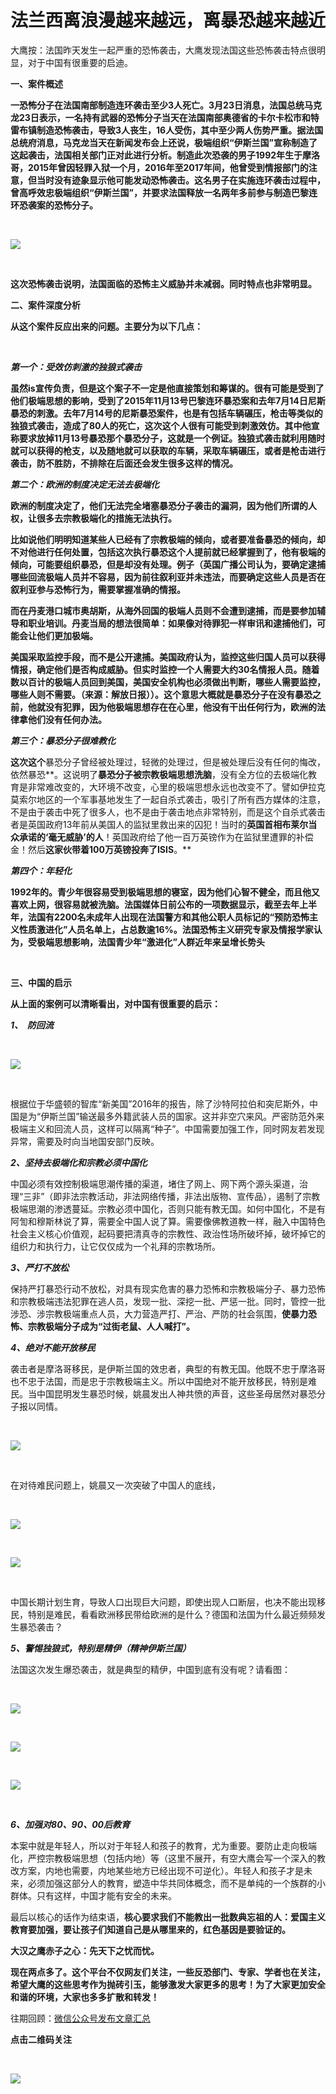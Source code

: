 # 法兰西离浪漫越来越远，离暴恐越来越近

大鹰按：法国昨天发生一起严重的恐怖袭击，大鹰发现法国这些恐怖袭击特点很明显，对于中国有很重要的启迪。  

**一、案件概述**

**一恐怖分子在法国南部制造连环袭击至少3人死亡。3月23日消息，法国总统马克龙23日表示，一名持有武器的恐怖分子当天在法国南部奥德省的卡尔卡松市和特雷布镇制造恐怖袭击，导致3人丧生，16人受伤，其中至少两人伤势严重。据法国总统府消息，马克龙当天在新闻发布会上还说，极端组织“伊斯兰国”宣称制造了这起袭击，法国相关部门正对此进行分析。制造此次恐袭的男子1992年生于摩洛哥，2015年曾因轻罪入狱一个月，2016年至2017年间，他曾受到情报部门的注意，但当时没有迹象显示他可能发动恐怖袭击。这名男子在实施连环袭击过程中，曾高呼效忠极端组织“伊斯兰国”，并要求法国释放一名两年多前参与制造巴黎连环恐袭案的恐怖分子。**

​

![](https://r.sinaimg.cn/large/article/7f200e7f13e51094f766da5fb3d5f405)

​

**这次恐怖袭击说明，法国面临的恐怖主义威胁并未减弱。同时特点也非常明显。**



**二、案件深度分析**

**从这个案件反应出来的问题。主要分为以下几点：**

**​**

**_**第一个：受效仿刺激的独狼式袭击**_**

**虽然is宣传负责，但是这个案子不一定是他直接策划和筹谋的。很有可能是受到了他们极端思想的影响，受到了2015年11月13号巴黎连环暴恐案和去年7月14日尼斯暴恐的刺激。去年7月14号的尼斯暴恐案件，也是有包括车辆碾压，枪击等类似的独狼式袭击，造成了80人的死亡，这次这个人很有可能受到刺激效仿。其中他宣称要求放掉11月13号暴恐那个暴恐分子，这就是一个例证。独狼式袭击就利用随时就可以获得的枪支，以及随地就可以获取的车辆，采取车辆碾压，或者是枪击进行袭击，防不胜防，不排除在后面还会发生很多这样的情况。**

****_第二个：欧洲的制度决定无法去极端化_****

****欧洲的制度决定了，他们无法完全堵塞暴恐分子袭击的漏洞，因为他们所谓的人权，让很多去宗教极端化的措施无法执行**。**

**比如说他们明明知道某些人已经有了宗教极端的倾向，或者要准备暴恐的倾向，却不对他进行任何处置，包括这次执行暴恐这个人提前就已经掌握到了，他有极端的倾向，可能要组织暴恐，但是却没有处理。例子（英国广播公司认为，要确定逮捕哪些回流极端人员并不容易，因为前往叙利亚并未违法，而要确定这些人员是否在叙利亚参与恐怖行为，需要掌握准确的情报。**

**而在丹麦港口城市奥胡斯，从海外回国的极端人员则不会遭到逮捕，而是要参加辅导和职业培训。丹麦当局的想法很简单：如果像对待罪犯一样审讯和逮捕他们，可能会让他们更加极端。**

**美国采取监控手段，而不是公开逮捕。美国政府认为，监控这些归国人员可以获得情报，确定他们是否构成威胁。但实时监控一个人需要大约30名情报人员。随着数以百计的极端人员回到美国，美国安全机构也必须做出判断，哪些人需要监控，哪些人则不需要。（来源：解放日报））。这个意思大概就是暴恐分子在没有暴恐之前，他就没有犯罪，因为他极端思想存在在心里，他没有干出任何行为，欧洲的法律拿他们没有任何办法。**

****_第三个：暴恐分子很难教化_****

**这次这个**暴恐分子曾经被处理过，轻微的处理过，但是被处理后没有任何的悔改，依然暴恐**。这说明了**暴恐分子被宗教极端思想洗脑**，没有全方位的去极端化教育是非常难改变的，大环境不改变，心里的极端思想永远也改变不了。譬如伊拉克莫索尔地区的一个军事基地发生了一起自杀式袭击，吸引了所有西方媒体的注意，不是由于袭击中死了很多人，也不是由于袭击地点非常特别，而是这个自杀式袭击者是英国政府13年前从美国人的监狱里救出来的囚犯！当时的**英国首相布莱尔当众承诺的‘毫无威胁’的人**！英国政府给了他一百万英镑作为在监狱里遭罪的补偿金！然后**这家伙带着100万英镑投奔了ISIS**。**

****_第四个：年轻化_****

**1992年的。青少年很容易受到极端思想的寝室，因为他们心智不健全，而且他又喜欢上网，很容易就被洗脑。法国媒体日前公布的一项数据显示，截至去年上半年，法国有2200名未成年人出现在法国警方和其他公职人员标记的“预防恐怖主义性质激进化”人员名单上，占总数逾16%。法国恐怖主义研究专家及情报学家认为，受极端思想影响，法国青少年“激进化”人群近年来呈增长势头**

**​**

****三、中国的启示****

****从上面的案例可以清晰看出，对中国有很重要的启示：****

******_1、  防回流_******

​

![](https://r.sinaimg.cn/large/article/657a17ad1df8c53397c45bffc9b18fe5)

​



根据位于华盛顿的智库“新美国”2016年的报告，除了沙特阿拉伯和突尼斯外，中国是为“伊斯兰国”输送最多外籍武装人员的国家。这并非空穴来风。严密防范外来极端主义和回流人员，这样可以隔离“种子”。中国需要加强工作，同时网友若发现异常，需要及时向当地国安部门反映。

**_2、坚持去极端化和宗教必须中国化_**

中国必须有效控制极端思潮传播的渠道，堵住了网上、网下两个源头渠道，治理“三非”（即非法宗教活动，非法网络传播，非法出版物、宣传品），遏制了宗教极端思潮的渗透蔓延。宗教必须中国化，否则只能有教无国。如何中国化，不是有阿訇和穆斯林说了算，需要全中国人说了算。需要像佛教道教一样，融入中国特色社会主义核心价值观，起码要把清真寺的宗教性、政治性场所破坏掉，破坏掉它的组织力和执行力，让它仅仅成为一个礼拜的宗教场所。

_**3、严打不放松**_

保持严打暴恐行动不放松，对具有现实危害的暴力恐怖和宗教极端分子、暴力恐怖和宗教极端违法犯罪在逃人员，发现一批、深挖一批、严惩一批。同时，管控一批涉恐、涉宗教极端重点人员，大力营造严打、严治、严防的社会氛围，**使暴力恐怖、宗教极端分子成为“过街老鼠、人人喊打”。**

**_4、绝对不能开放移民_**

袭击者是摩洛哥移民，是伊斯兰国的效忠者，典型的有教无国。他既不忠于摩洛哥也不忠于法国，而是忠于宗教极端主义。所以中国绝对不能开放移民，特别是难民。当中国昆明发生暴恐时候，姚晨发出人神共愤的声音，这些圣母居然对暴恐分子报以同情。

​

![](https://r.sinaimg.cn/large/article/6c91fa9b4a344dbb231964fe2d917452)

​

在对待难民问题上，姚晨又一次突破了中国人的底线，

​

![](https://r.sinaimg.cn/large/article/8d609c78c392f9959c30c64e36a9fe7f)

​

![](https://r.sinaimg.cn/large/article/2a232c5f35605305e28ae0bc5e94f2d3)

​

中国长期计划生育，导致人口出现巨大问题，即使出现人口断层，也决不能出现移民，特别是难民，看看欧洲移民带给欧洲的是什么？德国和法国为什么最近频频发生暴恐袭击？

**_5、警惕独狼式，特别是精伊（精神伊斯兰国）_**

法国这次发生爆恐袭击，就是典型的精伊，中国到底有没有呢？请看图：

​

![](https://r.sinaimg.cn/large/article/4f93b34dd0a8d5ab14ae7f48807a7cab)

​

![](https://r.sinaimg.cn/large/article/bf4acae1a5930b029b420b5e4e08bf81)

​

![](https://r.sinaimg.cn/large/article/65dd55fddf7a8794af4283784068f74d)

​

**_6、加强对80、90、00后教育_** 

本案中就是年轻人，所以对于年轻人和孩子的教育，尤为重要。要防止走向极端化，严控宗教极端思想（包括内地）等（这里不展开，有空大鹰会写一个深入的教改方案，内地也需要，内地某些地方已经出现不可逆化）。年轻人和孩子才是未来，必须加强这部分人的教育，塑造中华共同体概念，而不是单纯的一个族群的小群体。只有这样，中国才能有安全的未来。

最后以核心的话作为结束语，**核心要求我们不能教出一批数典忘祖的人：爱国主义教育要加强，要让孩子们知道自己是从哪里来的，红色基因是要验证的。**



**大汉之鹰赤子之心：先天下之忧而忧。**

**现在两点多了。这个平台不仅网友们关注，一些反恐部门、专家、学者也在关注，希望大鹰的这些思考作为抛砖引玉，能够激发大家更多的思考！为了大家更加安全和谐的环境，大家也多多扩散和转发！**

往期回顾：[微信公众号发布文章汇总](http://mp.weixin.qq.com/s?__biz=MzUzNTQzNzA4Nw==&mid=2247485068&idx=1&sn=0c015415fdedb7c1415e5e0213e04e3d&chksm=fa84ccfccdf345ea03b4ddc6e16cb1d3809a34f55988b7da990e909270fae64a5103e05043d8&scene=21#wechat_redirect)



**点击二维码关注**

​

![](https://r.sinaimg.cn/large/article/d469d531a546af1b615bcb28d252bc0f)

​​​​​